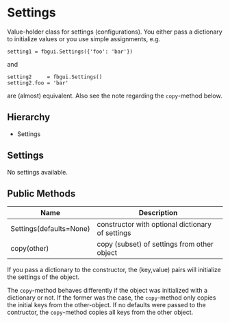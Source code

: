 Settings
========

Value-holder class for settings (configurations). You either pass a
dictionary to initialize values or you use simple assignments, e.g.

    setting1 = fbgui.Settings({'foo': 'bar'})

and

    setting2     = fbgui.Settings()
    setting2.foo = 'bar'

are (almost) equivalent. Also see the note regarding the `copy`-method below.


Hierarchy
---------

  - Settings


Settings
--------

No settings available.


Public Methods
--------------

| Name                    | Description                                          |
|-------------------------|------------------------------------------------------|
| Settings(defaults=None) | constructor with optional dictionary of settings     |
| copy(other)             | copy (subset) of settings from other object          |

If you pass a dictionary to the constructor, the (key,value) pairs will
initialize the settings of the object.

The `copy`-method behaves differently if the object was initialized with a
dictionary or not. If the former was the case, the `copy`-method only copies
the initial keys from the other-object. If no defaults were passed to the
contructor, the `copy`-method copies all keys from the other object.
